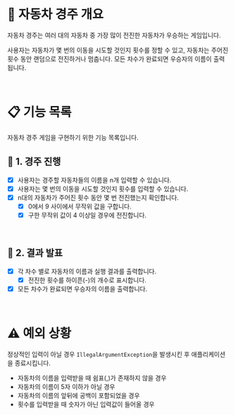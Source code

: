 # 🚗 자동차 경주 개요
자동차 경주는 여러 대의 자동차 중 가장 많이 전진한 자동차가 우승하는 게임입니다.

사용자는 자동차가 몇 번의 이동을 시도할 것인지 횟수를 정할 수 있고, 자동차는 주어진 횟수 동안 랜덤으로 전진하거나 멈춥니다.
모든 차수가 완료되면 우승자의 이름이 출력됩니다.

<br>

# 📋 기능 목록

자동차 경주 게임을 구현하기 위한 기능 목록입니다.

## 📎 1. 경주 진행
- [x] 사용자는 경주할 자동차들의 이름을 n개 입력할 수 있습니다.
- [x] 사용자는 몇 번의 이동을 시도할 것인지 횟수를 입력할 수 있습니다.
- [x] n대의 자동차가 주어진 횟수 동안 몇 번 전진했는지 확인합니다.
  - [x] 0에서 9 사이에서 무작위 값을 구합니다.
  - [x] 구한 무작위 값이 4 이상일 경우에 전진합니다.

<br>

## 📎 2. 결과 발표
- [x] 각 차수 별로 자동차의 이름과 실행 결과를 출력합니다.
  - [x] 전진한 횟수를 하이픈(-)의 개수로 표시합니다.
- [x] 모든 차수가 완료되면 우승자의 이름을 출력합니다.

<br>


# ⚠️ 예외 상황

정상적인 입력이 아닐 경우 `IllegalArgumentException`을 발생시킨 후 애플리케이션을 종료시킵니다.

- 자동차의 이름을 입력받을 때 쉼표(,)가 존재하지 않을 경우
- 자동차의 이름이 5자 이하가 아닐 경우
- 자동차의 이름의 앞뒤에 공백이 포함되었을 경우
- 횟수를 입력받을 때 숫자가 아닌 입력값이 들어올 경우